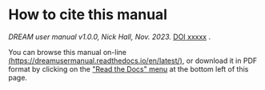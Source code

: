 # How to cite this manual

*DREAM user manual v1.0.0, Nick Hall, Nov. 2023.* [DOI xxxxx](http://www.doi.org) .

You can browse this manual on-line [(https://dreamusermanual.readthedocs.io/en/latest/)](https://dreamusermanual.readthedocs.io/en/latest/),
or download it in PDF format by clicking on the ["Read the Docs" menu](https://dreamusermanual.readthedocs.io/_/downloads/en/latest/pdf/) at the bottom left of this page.

